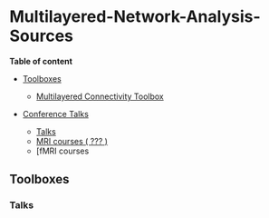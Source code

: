 # Multilayered-Network-Analysis-Sources

**Table of content**

* [Toolboxes](#Toolboxes)
  + [Multilayered Connectivity Toolbox](#multilayered-connectivity-toolbox)
  
* [Conference Talks](#conference-talks)
  + [Talks](#ohbm-talks)
  + [MRI courses ( ??? )](#mri-courses-------)
  + [fMRI courses
  
  
  

## Toolboxes



### Talks

